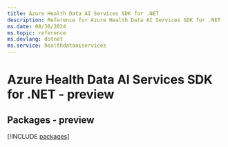 ```yaml
---
title: Azure Health Data AI Services SDK for .NET
description: Reference for Azure Health Data AI Services SDK for .NET
ms.date: 08/30/2024
ms.topic: reference
ms.devlang: dotnet
ms.service: healthdataaiservices
---
```

# Azure Health Data AI Services SDK for .NET - preview
## Packages - preview
[!INCLUDE [packages](health-data-ai-services-index.md)]